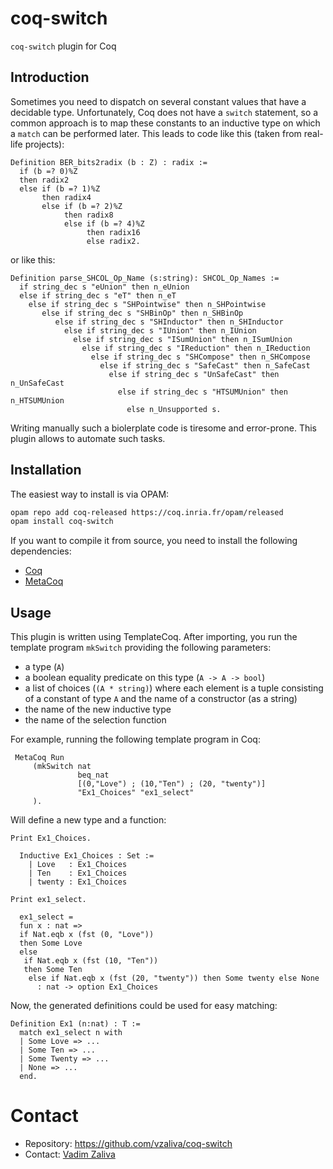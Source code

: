 # coq-switch #

`coq-switch` plugin for Coq

## Introduction ##

Sometimes you need to dispatch on several constant values that have a
decidable type. Unfortunately, Coq does not have a `switch` statement,
so a common approach is to map these constants to an inductive type on
which a `match` can be performed later. This leads to code like this
(taken from real-life projects):

```coq
Definition BER_bits2radix (b : Z) : radix :=
  if (b =? 0)%Z
  then radix2
  else if (b =? 1)%Z
       then radix4
       else if (b =? 2)%Z
            then radix8
            else if (b =? 4)%Z
                 then radix16
                 else radix2.
```

or like this:

```coq
Definition parse_SHCOL_Op_Name (s:string): SHCOL_Op_Names :=
  if string_dec s "eUnion" then n_eUnion
  else if string_dec s "eT" then n_eT
    else if string_dec s "SHPointwise" then n_SHPointwise
       else if string_dec s "SHBinOp" then n_SHBinOp
          else if string_dec s "SHInductor" then n_SHInductor
            else if string_dec s "IUnion" then n_IUnion
              else if string_dec s "ISumUnion" then n_ISumUnion
                else if string_dec s "IReduction" then n_IReduction
                  else if string_dec s "SHCompose" then n_SHCompose
                    else if string_dec s "SafeCast" then n_SafeCast
                      else if string_dec s "UnSafeCast" then n_UnSafeCast
                        else if string_dec s "HTSUMUnion" then n_HTSUMUnion
                          else n_Unsupported s.
```

Writing manually such a biolerplate code is tiresome and
error-prone. This plugin allows to automate such tasks.


## Installation ##

The easiest way to install is via OPAM:

```sh
opam repo add coq-released https://coq.inria.fr/opam/released
opam install coq-switch
```

If you want to compile it from source, you need to install the
following dependencies:

* [Coq](https://coq.inria.fr/) 
* [MetaCoq](https://metacoq.github.io/) 

## Usage ##

This plugin is written using TemplateCoq. After importing, you run the template program `mkSwitch` providing the following parameters:

- a type (`A`)
- a boolean equality predicate on this type (`A -> A -> bool`)
- a list of choices (`(A * string)`) where each element is a tuple consisting of a constant of type `A` and the name of a constructor (as a string)
- the name of the new inductive type
- the name of the selection function
      
For example, running the following template program in Coq:

```coq
 MetaCoq Run
     (mkSwitch nat
               beq_nat
               [(0,"Love") ; (10,"Ten") ; (20, "twenty")]
               "Ex1_Choices" "ex1_select"
     ).
```

Will define a new type and a function:

```coq
Print Ex1_Choices.

  Inductive Ex1_Choices : Set :=
    | Love   : Ex1_Choices 
    | Ten    : Ex1_Choices 
    | twenty : Ex1_Choices

Print ex1_select.

  ex1_select = 
  fun x : nat =>
  if Nat.eqb x (fst (0, "Love"))
  then Some Love
  else
   if Nat.eqb x (fst (10, "Ten"))
   then Some Ten
    else if Nat.eqb x (fst (20, "twenty")) then Some twenty else None
      : nat -> option Ex1_Choices
```

Now, the generated definitions could be used for easy matching:

```coq
Definition Ex1 (n:nat) : T :=
  match ex1_select n with
  | Some Love => ...
  | Some Ten => ...
  | Some Twenty => ...
  | None => ...
  end.
```

# Contact #

* Repository: https://github.com/vzaliva/coq-switch
* Contact: [Vadim Zaliva](mailto:lord@crocodile.org)
